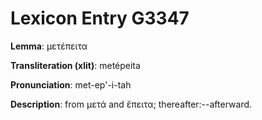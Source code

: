 # Lexicon Entry G3347

**Lemma**: μετέπειτα

**Transliteration (xlit)**: metépeita

**Pronunciation**: met-ep'-i-tah

**Description**:
from μετά and ἔπειτα; thereafter:--afterward.
